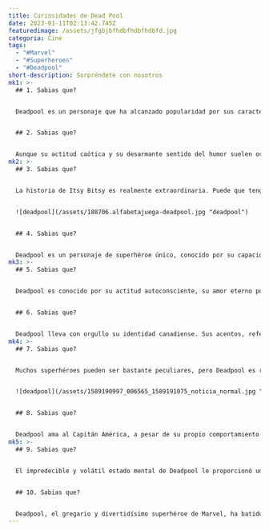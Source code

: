 ```yaml
---
title: Curiosidades de Dead Pool
date: 2023-01-11T02:13:42.745Z
featuredimage: /assets/jfgbjbfhdbfhdbfhdbfd.jpg
categoria: Cine
tags:
  - "#Marvel"
  - "#Superheroes"
  - "#Deadpool"
short-description: Sorpréndete con nosotros
mk1: >-
  ## 1﻿. Sabias que?


  Deadpool es un personaje que ha alcanzado popularidad por sus características únicas dentro del universo Marvel. Sin embargo, poca gente sabe que se inspiró en parte en el villano de DC Deathstroke. Caracterizado por un traje similar y algunas de sus características, se dice que Rob Liefeld quiso hacer un homenaje entre estos dos universos con la creación de Deadpool en 1991. A pesar de basarse en Deathstroke al principio, con el tiempo se ha labrado su propio camino convirtiéndose en uno de los personajes más queridos del Universo Marvel gracias a su divertida personalidad y a su inusual superpoder.


  ## 2﻿. Sabias que?


  Aunque su actitud caótica y su desarmante sentido del humor suelen ocupar el centro del escenario en las historias de los cómics de Deadpool, sus eclécticos intereses y perspectivas sobre el amor no deben pasarse por alto. Mientras que la mayoría de los superhéroes tienden a centrar sus afectos en el binario de género más tradicional, Deadpool sacude la escena de las citas con su identificación como pansexual. Su homosexualidad es aceptada tanto por los fans como por los guionistas, creando un espacio adorable y poderoso para la tensión PLGBTQ dentro de la franquicia. Innegablemente admirable, la autoexpresión de Deadpool en este aspecto añade una increíble capa de complejidad a su ya enigmático personaje.
mk2: >-
  ## 3﻿. Sabias que?


  La historia de Itsy Bitsy es realmente extraordinaria. Puede que tenga los genes de dos superhéroes emblemáticos, pero se mantiene segura de sí misma con sus propias habilidades y apariencias únicas. Itsy Bitsy ha debutado recientemente como un personaje adorable al instante en el universo Marvel, y aunque es luchadora y fuerte como sus padres, sigue teniendo una inocencia que le es propia. Sin duda, los fans de Spider Man y Deadpool estarán intrigados por esta nueva incorporación al mundo de sus personajes favoritos.


  ![deadpool](/assets/188706.alfabetajuega-deadpool.jpg "deadpool")


  ## 4﻿. Sabias que?


  Deadpool es un personaje de superhéroe único, conocido por su capacidad para interactuar directamente con los lectores o espectadores. Esto se conoce como romper la cuarta pared, algo que hace a menudo contando chistes, haciendo referencias y dirigiéndose sin rodeos a la gente que lee o ve sus aventuras. Es una parte tan integral del ser de Deadpool que a menudo destaca en comparación con otros superhéroes y le convierte en uno de los favoritos de los fans. Romper la cuarta pared ha hecho que las historias de Deadpool sean aún más divertidas y dinámicas; su uso inteligente añade una sutil capa de brillantez cómica que permite a los lectores apreciar aún más la historia que hay detrás de todo ello.
mk3: >-
  ## 5﻿. Sabias que?


  Deadpool es conocido por su actitud autoconsciente, su amor eterno por las chimichangas y su obsesivo frikismo por la cultura pop. Sus historias contienen referencias a todo, desde Star Wars y Battlestar Galactica hasta Doctor Who, World of Warcraft y otras películas de Marvel. Todos estos elementos se combinan para hacer de Deadpool un icono para los frikis de todo el mundo: es un personaje con el que la gente puede identificarse, así como una aventura continua para los que buscan algo un poco diferente. Tanto si eres un fan ocasional como un ávido seguidor de todo lo friki, Deadpool seguro que te gustará.


  ## 6﻿. Sabias que?


  Deadpool lleva con orgullo su identidad canadiense. Sus acentos, referencias y patriotismo declaran su patria canadiense en voz alta y con orgullo. Aunque es una figura mercurial en el universo Marvel debido a sus poderes únicos combinados con una personalidad impredecible, el amor subconsciente de Deadpool por Canadá permanece constante independientemente de la situación. Desde ser increíblemente elocuente sobre admirar a iconos como Ryan Reynolds y Justin Trudeau hasta cambiar las palabrotas tradicionales por frases más educadas como "heck" o "jeez", Deadpool rinde homenaje constantemente a sus compatriotas de muchas formas cómicas.
mk4: >-
  ## 7﻿. Sabias que?


  Muchos superhéroes pueden ser bastante peculiares, pero Deadpool es realmente un individuo. Su bovinofobia desconcertó a muchos fans cuando se reveló en el Universo Cinematográfico Marvel. Su miedo a las vacas no sólo se suma a su conocida fobia a los payasos, sino que ha planteado a los diseñadores de vestuario el reto de confeccionar trajes que eviten cualquiera de estas dos cosas. Aunque Deadpool tiene muchas otras rarezas y aspectos extraños, su inmenso miedo a las vacas y a los payasos demuestra lo único que es en realidad.


  ![deadpool](/assets/1589190997_006565_1589191075_noticia_normal.jpg "deadpool")


  ## 8﻿. Sabias que?


  Deadpool ama al Capitán América, a pesar de su propio comportamiento y moralidad, a menudo extremos. Admira la destreza física que representa el Hombre de las Barras y Estrellas, así como el firme compromiso del Capi de hacer lo correcto, cueste lo que cueste. La relación de Deadpool con los villanos y antihéroes ocasionales de Marvel no podría ser más diferente de la firme dedicación del Capitán América a la justicia y el honor. Probablemente, a Deadpool nada le gustaría más que poseer todos los poderes de su héroe, pero hasta entonces tendrá que bastarle con su vertiginoso respeto.
mk5: >-
  ## 9﻿. Sabias que?


  El impredecible y volátil estado mental de Deadpool le proporcionó un impresionante superpoder: es totalmente resistente a cualquier tipo de ataque telepático. Se trata de una habilidad única que compensa su desventaja en otros aspectos del juego de los superhéroes. Debe ser extremadamente intimidante para cualquier telépata poderoso, ya que la mente de Deadpool ya es caótica; ¡intentar leerla sería como tamizar en un torbellino! Incluso cuando se ignoran sus poderes, sigue teniendo esa cualidad inherente que le diferencia de otros superhéroes y le hace indispensable para ciertas misiones que requieren la máxima fuerza contra la telepatía. Verdaderamente, ¡sólo Deadpool podía hacer que ignorar uno de los superpoderes más poderosos del universo pareciera tan divertido!


  ## 1﻿0. Sabias que?


  Deadpool, el gregario y divertidísimo superhéroe de Marvel, ha batido un récord inolvidable en la cultura pop. Recientemente, la portada del cómic Deadpool nº 27 entró en el Libro Guinness de los Récords por ser la portada de cómic más concurrida jamás creada. Con la asombrosa presencia de 224 personajes -incluidos nuestro héroe titular y su novia-, la boda de Deadool es un espectáculo salvaje. ¡Incluso incluye raras apariciones de oscuros superhéroes como Pro-Rata y Foolkiller! Este asombroso logro anima a los aficionados de todo el mundo a hacerse con un ejemplar de este cómic único en la vida.
---
```

